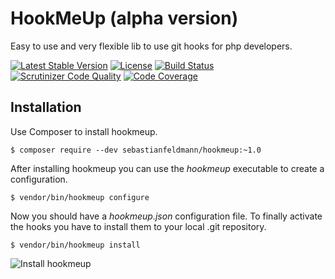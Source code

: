 # HookMeUp (alpha version)

Easy to use and very flexible lib to use git hooks for php developers.

[![Latest Stable Version](https://poser.pugx.org/sebastianfeldmann/hookmeup/v/stable.svg)](https://packagist.org/packages/sebastianfeldmann/hookmeup)
[![License](https://poser.pugx.org/sebastianfeldmann/hookmeup/license.svg)](https://packagist.org/packages/sebastianfeldmann/hookmeup)
[![Build Status](https://travis-ci.org/sebastianfeldmann/hookmeup.svg?branch=master)](https://travis-ci.org/sebastianfeldmann/hookmeup)
[![Scrutinizer Code Quality](https://scrutinizer-ci.com/g/sebastianfeldmann/hookmeup/badges/quality-score.png?b=master)](https://scrutinizer-ci.com/g/sebastianfeldmann/hookmeup/?branch=master)
[![Code Coverage](https://scrutinizer-ci.com/g/sebastianfeldmann/hookmeup/badges/coverage.png?b=master)](https://scrutinizer-ci.com/g/sebastianfeldmann/hookmeup/?branch=master)

## Installation

Use Composer to install hookmeup.

    $ composer require --dev sebastianfeldmann/hookmeup:~1.0
    
After installing hookmeup you can use the *hookmeup* executable to create a configuration.

    $ vendor/bin/hookmeup configure
     
Now you should have a *hookmeup.json* configuration file.
To finally activate the hooks you have to install them to your local .git repository. 

    $ vendor/bin/hookmeup install

![Install hookmeup](https://phpbu.de/images/hookmeup.gif)
